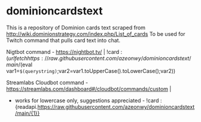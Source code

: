# dominioncardstext

This is a repository of Dominion cards text scraped from http://wiki.dominionstrategy.com/index.php/List_of_cards
To be used for Twitch command that pulls card text into chat.

Nigtbot command - https://nightbot.tv/ | 
!card : $(urlfetch https://raw.githubusercontent.com/azeonwy/dominioncardstext/main/$(eval var1=`$(querystring)`;var2=var1.toUpperCase().toLowerCase();var2))

Streamlabs Cloudbot command - https://streamlabs.com/dashboard#/cloudbot/commands/custom | 
- works for lowercase only, suggestions appreciated - 
!card : {readapi.https://raw.githubusercontent.com/azeonwy/dominioncardstext/main/{1}}
